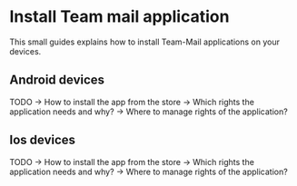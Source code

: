 # Install Team mail application

This small guides explains how to install Team-Mail applications on your devices.

## Android devices

TODO
 -> How to install the app from the store
 -> Which rights the application needs and why?
 -> Where to manage rights of the application?

## Ios devices

TODO
 -> How to install the app from the store
 -> Which rights the application needs and why?
 -> Where to manage rights of the application?

